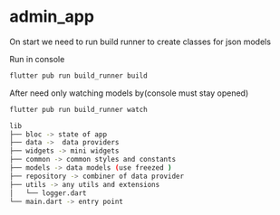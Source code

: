 # admin_app

On start we need to run build runner to create classes for json models

Run in console
```bash
flutter pub run build_runner build
```

After need only watching models by(console must stay opened)
```bash
flutter pub run build_runner watch
```

```bash
lib
├── bloc -> state of app
├── data ->  data providers
├── widgets -> mini widgets
├── common -> common styles and constants
├── models -> data models (use freezed )
├── repository -> combiner of data provider
├── utils -> any utils and extensions
│   └── logger.dart
└── main.dart -> entry point
```